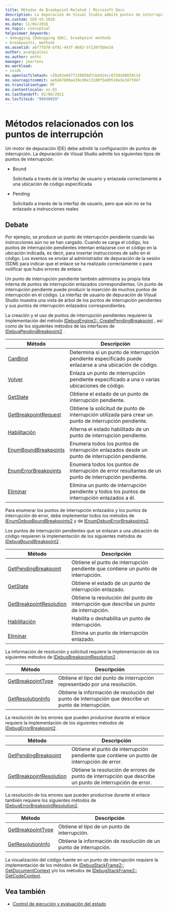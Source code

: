 ```yaml
---
title: Métodos de Breakpoint-Related | Microsoft Docs
description: La depuración de Visual Studio admite puntos de interrupción enlazados, que se enlazan correctamente a una ubicación en el código, y los puntos de interrupción pendientes, que aún no están enlazados.
ms.custom: SEO-VS-2020
ms.date: 11/04/2016
ms.topic: conceptual
helpviewer_keywords:
- debugging [Debugging SDK], breakpoint methods
- breakpoints, methods
ms.assetid: a6f77bf0-bf81-443f-8683-5f12075bbe10
author: acangialosi
ms.author: anthc
manager: jmartens
ms.workload:
- vssdk
ms.openlocfilehash: c20a92e847f120850d7cbd424cc073018903911d
ms.sourcegitcommit: ae6d47b09a439cd0e13180f5e89510e3e347fd47
ms.translationtype: MT
ms.contentlocale: es-ES
ms.lasthandoff: 02/08/2021
ms.locfileid: "99930829"
---
```

# <a name="breakpoint-related-methods"></a>Métodos relacionados con los puntos de interrupción
Un motor de depuración (DE) debe admitir la configuración de puntos de interrupción. La depuración de Visual Studio admite los siguientes tipos de puntos de interrupción:

- Bound

     Solicitada a través de la interfaz de usuario y enlazada correctamente a una ubicación de código especificada

- Pending

     Solicitado a través de la interfaz de usuario, pero que aún no se ha enlazado a instrucciones reales

## <a name="discussion"></a>Debate
 Por ejemplo, se produce un punto de interrupción pendiente cuando las instrucciones aún no se han cargado. Cuando se carga el código, los puntos de interrupción pendientes intentan enlazarse con el código en la ubicación indicada, es decir, para insertar instrucciones de salto en el código. Los eventos se envían al administrador de depuración de la sesión (SDM) para indicar que el enlace se ha realizado correctamente o para notificar que hubo errores de enlace.

 Un punto de interrupción pendiente también administra su propia lista interna de puntos de interrupción enlazados correspondientes. Un punto de interrupción pendiente puede producir la inserción de muchos puntos de interrupción en el código. La interfaz de usuario de depuración de Visual Studio muestra una vista de árbol de los puntos de interrupción pendientes y sus puntos de interrupción enlazados correspondientes.

 La creación y el uso de puntos de interrupción pendientes requieren la implementación del método [IDebugEngine2:: CreatePendingBreakpoint](../../extensibility/debugger/reference/idebugengine2-creatependingbreakpoint.md) , así como de los siguientes métodos de las interfaces de [IDebugPendingBreakpoint2](../../extensibility/debugger/reference/idebugpendingbreakpoint2.md) .

|Método|Descripción|
|------------|-----------------|
|[CanBind](../../extensibility/debugger/reference/idebugpendingbreakpoint2-canbind.md)|Determina si un punto de interrupción pendiente especificado puede enlazarse a una ubicación de código.|
|[Volver](../../extensibility/debugger/reference/idebugpendingbreakpoint2-bind.md)|Enlaza un punto de interrupción pendiente especificado a una o varias ubicaciones de código.|
|[GetState](../../extensibility/debugger/reference/idebugpendingbreakpoint2-getstate.md)|Obtiene el estado de un punto de interrupción pendiente.|
|[GetBreakpointRequest](../../extensibility/debugger/reference/idebugpendingbreakpoint2-getbreakpointrequest.md)|Obtiene la solicitud de punto de interrupción utilizada para crear un punto de interrupción pendiente.|
|[Habilitación](../../extensibility/debugger/reference/idebugpendingbreakpoint2-enable.md)|Alterna el estado habilitado de un punto de interrupción pendiente.|
|[EnumBoundBreakpoints](../../extensibility/debugger/reference/idebugpendingbreakpoint2-enumboundbreakpoints.md)|Enumera todos los puntos de interrupción enlazados desde un punto de interrupción pendiente.|
|[EnumErrorBreakpoints](../../extensibility/debugger/reference/idebugpendingbreakpoint2-enumerrorbreakpoints.md)|Enumera todos los puntos de interrupción de error resultantes de un punto de interrupción pendiente.|
|[Eliminar](../../extensibility/debugger/reference/idebugpendingbreakpoint2-delete.md)|Elimina un punto de interrupción pendiente y todos los puntos de interrupción enlazados a él.|

 Para enumerar los puntos de interrupción enlazados y los puntos de interrupción de error, debe implementar todos los métodos de [IEnumDebugBoundBreakpoints2](../../extensibility/debugger/reference/ienumdebugboundbreakpoints2.md) y de [IEnumDebugErrorBreakpoints2](../../extensibility/debugger/reference/ienumdebugerrorbreakpoints2.md).

 Los puntos de interrupción pendientes que se enlazan a una ubicación de código requieren la implementación de los siguientes métodos de [IDebugBoundBreakpoint2](../../extensibility/debugger/reference/idebugboundbreakpoint2.md) .

|Método|Descripción|
|------------|-----------------|
|[GetPendingBreakpoint](../../extensibility/debugger/reference/idebugboundbreakpoint2-getpendingbreakpoint.md)|Obtiene el punto de interrupción pendiente que contiene un punto de interrupción.|
|[GetState](../../extensibility/debugger/reference/idebugboundbreakpoint2-getstate.md)|Obtiene el estado de un punto de interrupción enlazado.|
|[GetBreakpointResolution](../../extensibility/debugger/reference/idebugboundbreakpoint2-getbreakpointresolution.md)|Obtiene la resolución del punto de interrupción que describe un punto de interrupción.|
|[Habilitación](../../extensibility/debugger/reference/idebugboundbreakpoint2-enable.md)|Habilita o deshabilita un punto de interrupción.|
|[Eliminar](../../extensibility/debugger/reference/idebugboundbreakpoint2-delete.md)|Elimina un punto de interrupción enlazado.|

 La información de resolución y solicitud requiere la implementación de los siguientes métodos de [IDebugBreakpointResolution2](../../extensibility/debugger/reference/idebugbreakpointresolution2.md) .

|Método|Descripción|
|------------|-----------------|
|[GetBreakpointType](../../extensibility/debugger/reference/idebugbreakpointresolution2-getbreakpointtype.md)|Obtiene el tipo del punto de interrupción representado por una resolución.|
|[GetResolutionInfo](../../extensibility/debugger/reference/idebugbreakpointresolution2-getresolutioninfo.md)|Obtiene la información de resolución del punto de interrupción que describe un punto de interrupción.|

 La resolución de los errores que pueden producirse durante el enlace requiere la implementación de los siguientes métodos de [IDebugErrorBreakpoint2](../../extensibility/debugger/reference/idebugerrorbreakpoint2.md) .

|Método|Descripción|
|------------|-----------------|
|[GetPendingBreakpoint](../../extensibility/debugger/reference/idebugerrorbreakpoint2-getpendingbreakpoint.md)|Obtiene el punto de interrupción pendiente que contiene un punto de interrupción de error.|
|[GetBreakpointResolution](../../extensibility/debugger/reference/idebugerrorbreakpoint2-getbreakpointresolution.md)|Obtiene la resolución de errores de punto de interrupción que describe un punto de interrupción de error.|

 La resolución de los errores que pueden producirse durante el enlace también requiere los siguientes métodos de [IDebugErrorBreakpointResolution2](../../extensibility/debugger/reference/idebugerrorbreakpointresolution2.md).

|Método|Descripción|
|------------|-----------------|
|[GetBreakpointType](../../extensibility/debugger/reference/idebugerrorbreakpointresolution2-getbreakpointtype.md)|Obtiene el tipo de un punto de interrupción.|
|[GetResolutionInfo](../../extensibility/debugger/reference/idebugerrorbreakpointresolution2-getresolutioninfo.md)|Obtiene la información de resolución de un punto de interrupción.|

 La visualización del código fuente en un punto de interrupción requiere la implementación de los métodos de [IDebugStackFrame2:: GetDocumentContext](../../extensibility/debugger/reference/idebugstackframe2-getdocumentcontext.md) y/o los métodos de [IDebugStackFrame2:: GetCodeContext](../../extensibility/debugger/reference/idebugstackframe2-getcodecontext.md).

## <a name="see-also"></a>Vea también
- [Control de ejecución y evaluación del estado](../../extensibility/debugger/execution-control-and-state-evaluation.md)
